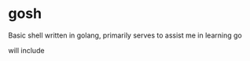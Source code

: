 # gosh
Basic shell written in golang, primarily serves to assist me in learning go

will include 

<!--
#line edition
#autocomplete
#history 
#piping
#possibly networking
#globbing
-->
